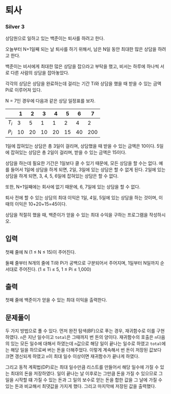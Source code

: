# 퇴사

### Silver 3

상담원으로 일하고 있는 백준이는 퇴사를 하려고 한다.

오늘부터 N+1일째 되는 날 퇴사를 하기 위해서, 남은 N일 동안 최대한 많은 상담을 하려고 한다.

백준이는 비서에게 최대한 많은 상담을 잡으라고 부탁을 했고, 비서는 하루에 하나씩 서로 다른 사람의 상담을 잡아놓았다.

각각의 상담은 상담을 완료하는데 걸리는 기간 Ti와 상담을 했을 때 받을 수 있는 금액 Pi로 이루어져 있다.

N = 7인 경우에 다음과 같은 상담 일정표를 보자.

||1|2|3|4|5|6|7|
|---|---|---|---|---|---|---|---|
|$T_i$|3|5|1|1|2|4|2|
|$P_i$|10|20|10|20|15|40|200|

1일에 잡혀있는 상담은 총 3일이 걸리며, 상담했을 때 받을 수 있는 금액은 10이다. 5일에 잡혀있는 상담은 총 2일이 걸리며, 받을 수 있는 금액은 15이다.

상담을 하는데 필요한 기간은 1일보다 클 수 있기 때문에, 모든 상담을 할 수는 없다. 예를 들어서 1일에 상담을 하게 되면, 2일, 3일에 있는 상담은 할 수 없게 된다. 2일에 있는 상담을 하게 되면, 3, 4, 5, 6일에 잡혀있는 상담은 할 수 없다.

또한, N+1일째에는 회사에 없기 때문에, 6, 7일에 있는 상담을 할 수 없다.

퇴사 전에 할 수 있는 상담의 최대 이익은 1일, 4일, 5일에 있는 상담을 하는 것이며, 이때의 이익은 10+20+15=45이다.

상담을 적절히 했을 때, 백준이가 얻을 수 있는 최대 수익을 구하는 프로그램을 작성하시오.

## 입력
첫째 줄에 N (1 ≤ N ≤ 15)이 주어진다.

둘째 줄부터 N개의 줄에 Ti와 Pi가 공백으로 구분되어서 주어지며, 1일부터 N일까지 순서대로 주어진다. (1 ≤ Ti ≤ 5, 1 ≤ Pi ≤ 1,000)

## 출력
첫째 줄에 백준이가 얻을 수 있는 최대 이익을 출력한다.

## 문제풀이
두 가지 방법으로 풀 수 있다. 먼저 완전 탐색(BF)으로 푸는 경우, 재귀함수로 이를 구현하였다. `n`은 지난 일수이고 `total`은 그때까지 번 돈의 양이다. 재귀함수의 호출은 `n`다음의 있는 모든 일수에 대해서 하였는데 `n`값으로 해당 일이 끝나는 일수로 하였고 `total`에는 해당 일을 하므로써 버는 돈을 더해주었다. 이렇게 계속해서 번 돈이 저장된 값보다 크면 갱신되게 하였고 `n`이 최대 일수 이상이면 재귀함수가 끝나게 하였다.

그리고 동적 계획법(DP)로는 최대 일수만큼 리스트를 만들어서 해당 일수에 가질 수 있는 최대의 돈을 저장하였다. 일이 끝나는 날 이후로는 그만큼 돈을 가질 수 있으므로 그 일을 시작할 떄 가질 수 있는 돈과 그 일의 보수로 얻는 돈을 합한 값을 그 날에 가질 수 있는 돈과 비교해서 최댓값을 가지게 했다. 그리고 마지막에 저장된 값을 출력했다.